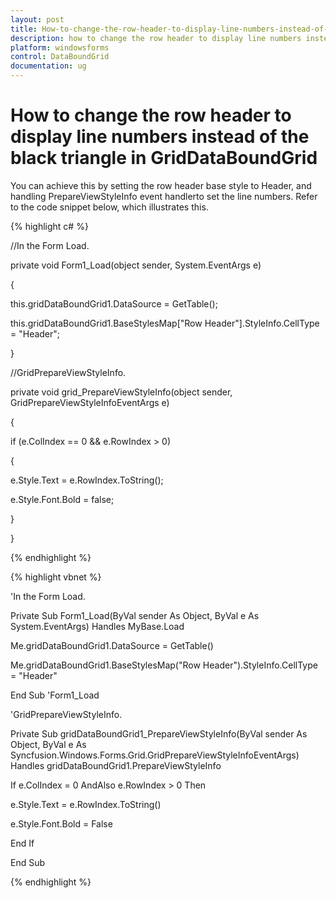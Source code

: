 ```yaml
---
layout: post
title: How-to-change-the-row-header-to-display-line-numbers-instead-of-the-black-triangle-in-GridDataBoundGrid
description: how to change the row header to display line numbers instead of the black triangle in griddataboundgrid
platform: windowsforms
control: DataBoundGrid
documentation: ug
---
```


# How to change the row header to display line numbers instead of the black triangle in GridDataBoundGrid

You can achieve this by setting the row header base style to Header, and handling PrepareViewStyleInfo event handlerto set the line numbers. Refer to the code snippet below, which illustrates this.

{% highlight c# %}



//In the Form Load.

private void Form1_Load(object sender, System.EventArgs e)

{

this.gridDataBoundGrid1.DataSource = GetTable();

this.gridDataBoundGrid1.BaseStylesMap["Row Header"].StyleInfo.CellType = "Header";

}



//GridPrepareViewStyleInfo.

private void grid_PrepareViewStyleInfo(object sender, GridPrepareViewStyleInfoEventArgs e)

{

if (e.ColIndex == 0 && e.RowIndex > 0)

{

e.Style.Text = e.RowIndex.ToString();

e.Style.Font.Bold = false;

}

}

{% endhighlight %}

{% highlight vbnet %}



'In the Form Load.

Private Sub Form1_Load(ByVal sender As Object, ByVal e As System.EventArgs) Handles MyBase.Load

Me.gridDataBoundGrid1.DataSource = GetTable()

Me.gridDataBoundGrid1.BaseStylesMap("Row Header").StyleInfo.CellType = "Header"

End Sub 'Form1_Load



'GridPrepareViewStyleInfo.

Private Sub gridDataBoundGrid1_PrepareViewStyleInfo(ByVal sender As Object, ByVal e As Syncfusion.Windows.Forms.Grid.GridPrepareViewStyleInfoEventArgs) Handles gridDataBoundGrid1.PrepareViewStyleInfo

If e.ColIndex = 0 AndAlso e.RowIndex > 0 Then

e.Style.Text = e.RowIndex.ToString()

e.Style.Font.Bold = False

End If

End Sub

{% endhighlight %}

